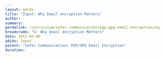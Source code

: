 ```yaml
---
layout: adids
title: "Input: Why Email encryption Matters"
author:
summary:
permalink: /curriculum/safer-communication/pgp-gpg-email-encryption/input/why-email-encryption-matters/
breadcrumb: "I: Why Email encryption Matters"
date: 2013-03-00
adids: Input
parent: "Safer Communication: PGP/GPG Email Encryption"
duration:
---
```

